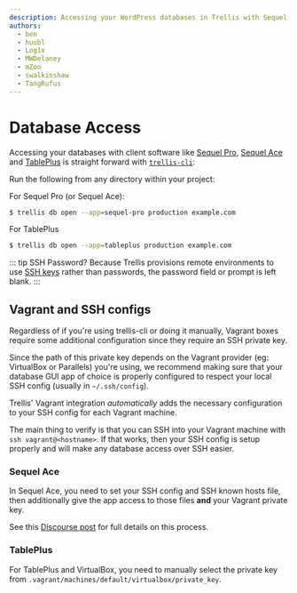 ```yaml
---
description: Accessing your WordPress databases in Trellis with Sequel Pro or TablePlus just requires some initial configuration. phpMyAdmin not necessary.
authors:
  - ben
  - huubl
  - Log1x
  - MWDelaney
  - mZoo
  - swalkinshaw
  - TangRufus
---
```


# Database Access

Accessing your databases with client software like [Sequel Pro](https://www.sequelpro.com/), [Sequel Ace](https://sequel-ace.com/) and [TablePlus](http://tableplus.com/) is straight forward with [`trellis-cli`](https://github.com/roots/trellis-cli):


Run the following from any directory within your project:

For Sequel Pro (or Sequel Ace):
```bash
$ trellis db open --app=sequel-pro production example.com
```

For TablePlus
```bash
$ trellis db open --app=tableplus production example.com
```

::: tip SSH Password?
Because Trellis provisions remote environments to use [SSH keys](/trellis/docs/ssh-keys/) rather than passwords, the password field or prompt is left blank.
:::


## Vagrant and SSH configs

Regardless of if you're using trellis-cli or doing it manually, Vagrant boxes
require some additional configuration since they require an SSH private key.

Since the path of this private key depends on the Vagrant provider (eg:
VirtualBox or Parallels) you're using, we recommend making sure that your
database GUI app of choice is properly configured to respect your local SSH
config (usually in `~/.ssh/config`).

Trellis' Vagrant integration _automatically_ adds the necessary configuration to
your SSH config for each Vagrant machine.

The main thing to verify is that you can SSH into your Vagrant machine with `ssh vagrant@<hostname>`.
If that works, then your SSH config is setup properly and will make any database
access over SSH easier.

### Sequel Ace

In Sequel Ace, you need to set your SSH config and SSH known hosts file, then
additionally give the app access to those files **and** your Vagrant private
key.

See this [Discourse
post](https://discourse.roots.io/t/advice-for-trellis-db-open-with-vagrant-dev-box/22002/3?u=swalkinshaw)
for full details on this process.

### TablePlus
  
For TablePlus and VirtualBox, you need to manually select the private key from `.vagrant/machines/default/virtualbox/private_key`.
